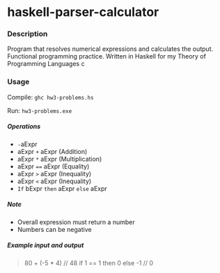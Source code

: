 # haskell-parser-calculator

### Description
Program that resolves numerical expressions and calculates the output.  
Functional programming practice. 
Written in Haskell for my Theory of Programming Languages c

### Usage
Compile: `ghc hw3-problems.hs`  

Run: `hw3-problems.exe`  

##### Operations
- ``-``aExpr
- aExpr ``+`` aExpr (Addition)
- aExpr ``*`` aExpr (Multiplication)
- aExpr ``==`` aExpr (Equality)
- aExpr ``>`` aExpr (Inequality)
- aExpr ``<`` aExpr (Inequality)
- ``If`` bExpr ``then`` aExpr ``else`` aExpr

##### Note
- Overall expression must return a number
- Numbers can be negative

##### Example input and output
> 80 + (-5 * 4)  // 48
> if 1 == 1 then 0 else -1   // 0

